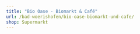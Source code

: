 ```yaml
---
title: "Bio Oase - Biomarkt & Café"
url: /bad-woerishofen/bio-oase-biomarkt-und-cafe/
shop: Supermarkt
---
```

